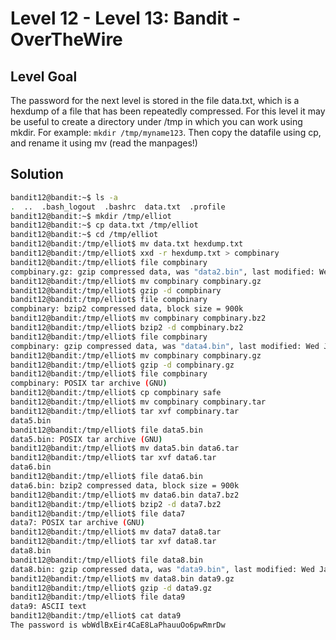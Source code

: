 # Level 12 - Level 13: Bandit - OverTheWire

## Level Goal

The password for the next level is stored in the file data.txt, which is a hexdump of a file that has been repeatedly compressed. For this level it may be useful to create a directory under /tmp in which you can work using mkdir. For example: `mkdir /tmp/myname123`. Then copy the datafile using cp, and rename it using mv (read the manpages!)

## Solution



```bash
bandit12@bandit:~$ ls -a
.  ..  .bash_logout  .bashrc  data.txt  .profile
bandit12@bandit:~$ mkdir /tmp/elliot
bandit12@bandit:~$ cp data.txt /tmp/elliot
bandit12@bandit:~$ cd /tmp/elliot
bandit12@bandit:/tmp/elliot$ mv data.txt hexdump.txt
bandit12@bandit:/tmp/elliot$ xxd -r hexdump.txt > compbinary
bandit12@bandit:/tmp/elliot$ file compbinary
compbinary.gz: gzip compressed data, was "data2.bin", last modified: Wed Jan 11 19:18:38 2023, max compression, from Unix, original size modulo 2^32 572
bandit12@bandit:/tmp/elliot$ mv compbinary compbinary.gz
bandit12@bandit:/tmp/elliot$ gzip -d compbinary
bandit12@bandit:/tmp/elliot$ file compbinary 
compbinary: bzip2 compressed data, block size = 900k
bandit12@bandit:/tmp/elliot$ mv compbinary compbinary.bz2
bandit12@bandit:/tmp/elliot$ bzip2 -d compbinary.bz2 
bandit12@bandit:/tmp/elliot$ file compbinary
compbinary: gzip compressed data, was "data4.bin", last modified: Wed Jan 11 19:18:38 2023, max compression, from Unix, original size modulo 2^32 20480
bandit12@bandit:/tmp/elliot$ mv compbinary compbinary.gz
bandit12@bandit:/tmp/elliot$ gzip -d compbinary.gz 
bandit12@bandit:/tmp/elliot$ file compbinary 
compbinary: POSIX tar archive (GNU)
bandit12@bandit:/tmp/elliot$ cp compbinary safe
bandit12@bandit:/tmp/elliot$ mv compbinary compbinary.tar
bandit12@bandit:/tmp/elliot$ tar xvf compbinary.tar 
data5.bin
bandit12@bandit:/tmp/elliot$ file data5.bin 
data5.bin: POSIX tar archive (GNU)
bandit12@bandit:/tmp/elliot$ mv data5.bin data6.tar
bandit12@bandit:/tmp/elliot$ tar xvf data6.tar 
data6.bin
bandit12@bandit:/tmp/elliot$ file data6.bin 
data6.bin: bzip2 compressed data, block size = 900k
bandit12@bandit:/tmp/elliot$ mv data6.bin data7.bz2
bandit12@bandit:/tmp/elliot$ bzip2 -d data7.bz2 
bandit12@bandit:/tmp/elliot$ file data7
data7: POSIX tar archive (GNU)
bandit12@bandit:/tmp/elliot$ mv data7 data8.tar
bandit12@bandit:/tmp/elliot$ tar xvf data8.tar 
data8.bin
bandit12@bandit:/tmp/elliot$ file data8.bin 
data8.bin: gzip compressed data, was "data9.bin", last modified: Wed Jan 11 19:18:38 2023, max compression, from Unix, original size modulo 2^32 49
bandit12@bandit:/tmp/elliot$ mv data8.bin data9.gz
bandit12@bandit:/tmp/elliot$ gzip -d data9.gz 
bandit12@bandit:/tmp/elliot$ file data9
data9: ASCII text
bandit12@bandit:/tmp/elliot$ cat data9
The password is wbWdlBxEir4CaE8LaPhauuOo6pwRmrDw

```